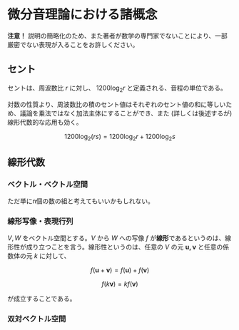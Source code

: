 # 微分音理論における諸概念

**注意！** 説明の簡略化のため、また著者が数学の専門家でないことにより、一部厳密でない表現が入ることをお許しください。

## セント

セントは、周波数比 $r$ に対し、 $1200\log_2{r}$ と定義される、音程の単位である。

対数の性質より、周波数比の積のセント値はそれぞれのセント値の和に等しいため、議論を乗法ではなく加法主体にすることができ、また (詳しくは後述するが) 線形代数的な応用も効く。

$$1200\log_2(rs)=1200\log_2r+1200\log_2s$$


## 線形代数

### ベクトル・ベクトル空間

ただ単にn個の数の組と考えてもいいかもしれない。

### 線形写像・表現行列

$V,W$ をベクトル空間とする。$V$ から $W$ への写像 $f$ が**線形**であるというのは、線形性が成り立つことを言う。線形性というのは、任意の $V$ の元 $\mathbf{u, v}$ と任意の係数体の元 $k$ に対して、

$$f(\mathbf{u}+\mathbf{v})=f(\mathbf{u})+f(\mathbf{v})$$

$$f(k\mathbf{v})=kf(\mathbf{v})$$

が成立することである。

### 双対ベクトル空間



